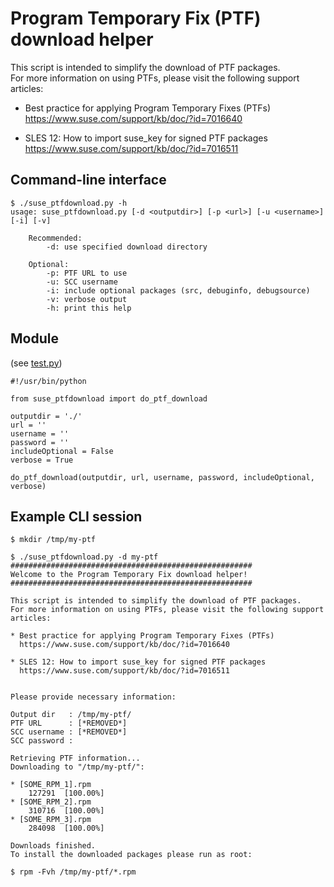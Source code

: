 # Program Temporary Fix (PTF) download helper
This script is intended to simplify the download of PTF packages.  
For more information on using PTFs, please visit the following support articles:

* Best practice for applying Program Temporary Fixes (PTFs)  
  https://www.suse.com/support/kb/doc/?id=7016640
  
* SLES 12: How to import suse_key for signed PTF packages  
  https://www.suse.com/support/kb/doc/?id=7016511

## Command-line interface
```
$ ./suse_ptfdownload.py -h
usage: suse_ptfdownload.py [-d <outputdir>] [-p <url>] [-u <username>] [-i] [-v]

    Recommended:
        -d: use specified download directory

    Optional:
        -p: PTF URL to use
        -u: SCC username
        -i: include optional packages (src, debuginfo, debugsource)
        -v: verbose output
        -h: print this help
```

## Module
(see [test.py](https://github.com/cupracer/suse-ptf-utils/blob/master/test.py))

```
#!/usr/bin/python

from suse_ptfdownload import do_ptf_download

outputdir = './'
url = ''
username = ''
password = ''
includeOptional = False
verbose = True

do_ptf_download(outputdir, url, username, password, includeOptional, verbose)
```

## Example CLI session
```
$ mkdir /tmp/my-ptf

$ ./suse_ptfdownload.py -d my-ptf
######################################################
Welcome to the Program Temporary Fix download helper!
######################################################

This script is intended to simplify the download of PTF packages.
For more information on using PTFs, please visit the following support articles:

* Best practice for applying Program Temporary Fixes (PTFs)
  https://www.suse.com/support/kb/doc/?id=7016640

* SLES 12: How to import suse_key for signed PTF packages
  https://www.suse.com/support/kb/doc/?id=7016511


Please provide necessary information:

Output dir   : /tmp/my-ptf/
PTF URL      : [*REMOVED*]
SCC username : [*REMOVED*]
SCC password :

Retrieving PTF information...
Downloading to "/tmp/my-ptf/":

* [SOME_RPM_1].rpm
    127291  [100.00%]
* [SOME_RPM_2].rpm
    310716  [100.00%]
* [SOME_RPM_3].rpm
    284098  [100.00%]

Downloads finished.
To install the downloaded packages please run as root:

$ rpm -Fvh /tmp/my-ptf/*.rpm

```

